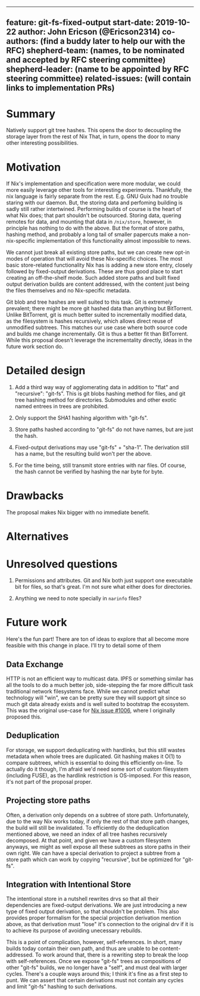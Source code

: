 
---
feature: git-fs-fixed-output
start-date: 2019-10-22
author: John Ericson (@Ericson2314)
co-authors: (find a buddy later to help our with the RFC)
shepherd-team: (names, to be nominated and accepted by RFC steering committee)
shepherd-leader: (name to be appointed by RFC steering committee)
related-issues: (will contain links to implementation PRs)
---

# Summary
[summary]: #summary

Natively support git tree hashes.
This opens the door to decoupling the storage layer from the rest of Nix
That, in turn, opens the door to many other interesting possibilities.

# Motivation
[motivation]: #motivation

If Nix's implementation and specification were more modular, we could more easily leverage other tools for interesting experiments.
Thankfully, the nix language is fairly separate from the rest. E.g. GNU Guix had no trouble staring with our daemon.
But, the storing data and perfoming building is sadly still rather intertwined.
Performing builds of course is the heart of what Nix does; that part shouldn't be outsourced.
Storing data, quering remotes for data, and mounting that data in `/nix/store`, however, in principle has nothing to do with the above.
But the format of store paths, hashing method, and probably a long tail of smaller papercuts make a non-nix-specific implementation of this functionality almost impossible to news.

We cannot just break all existing store paths, but we can create new opt-in modes of operation that will avoid these Nix-specific choices.
The most basic store-related functionality Nix has is adding a new store entry, closely followed by fixed-output derivations.
These are thus good place to start creating an off-the-shelf mode.
Such added store paths and built fixed output derivation builds are content addressed, with the content just being the files themselves and no Nix-specific metadata.

Git blob and tree hashes are well suited to this task.
Git is extremely prevalent; there might be more git hashed data than anything but BitTorrent.
Unlike BitTorrent, git is much better suited to incrementally modified data, as the filesystem is hashes recursively, which allows direct reuse of unmodified subtrees.
This matches our use case where both source code and builds me change incrementally.
Git is thus a better fit than BitTorrent.
While this proposal doesn't leverage the incrementality directly, ideas in the future work section do.

# Detailed design
[design]: #detailed-design

1. Add a third way way of agglomerating data in addition to "flat" and "recursive": "git-fs".
   This is git blobs hashing method for files, and git tree hashing method for directories.
   Submodules and other exotic named entrees in trees are prohibited.

2. Only support the SHA1 hashing algorithm with "git-fs".

3. Store paths hashed according to "git-fs" do not have names, but are just the hash.

4. Fixed-output derivations may use "git-fs" + "sha-1".
   The derivation still has a name, but the resulting build won't per the above.

5. For the time being, still transmit store entries with nar files.
   Of course, the hash cannot be verified by hashing the nar byte for byte.

# Drawbacks
[drawbacks]: #drawbacks

The proposal makes Nix bigger with no immediate benefit.

# Alternatives
[alternatives]: #alternatives

# Unresolved questions
[unresolved]: #unresolved-questions

1. Permissions and attributes.
   Git and Nix both just support one executable bit for files, so that's great.
   I'm not sure what either does for directories.

2. Anything we need to note specially in `narinfo` files?

# Future work
[future]: #future-work

Here's the fun part!
There are ton of ideas to explore that all become more feasible with this change in place.
I'll try to detail some of them

## Data Exchange

HTTP is not an efficient way to multicast data.
IPFS or something similar has all the tools to do a much better job, side-stepping the far more difficult task traditional network filesystems face.
While we cannot predict what technology will "win", we can be pretty sure they will support git since so much git data already exists and is well suited to bootstrap the ecosystem.
This was the original use-case for [Nix issue #1006], where I originally proposed this.

## Deduplication

For storage, we support deduplicating with hardlinks, but this still wastes metadata when whole trees are duplicated.
Git hashing makes it O(1) to compare subtrees, which is essential to doing this efficiently on-line.
To actually do it though, I'm afraid we'd need some sort of custom filesystem (including FUSE), as the hardlink restriction is OS-imposed.
For this reason, it's not part of the proposal proper.

## Projecting store paths

Often, a derivation only depends on a subtree of store path.
Unfortunately, due to the way Nix works today, if only the rest of that store path changes, the build will still be invalidated.
To efficiently do the deduplication mentioned above, we need an index of all tree hashes recursively decomposed.
At that point, and given we have a custom filesystem anyways, we might as well expose all these subtrees as store paths in their own right.
We can have a special derivation to project a subtree from a store path which can work by copying "recursive", but be optimized for "git-fs".

## Integration with Intentional Store

The intentional store in a nutshell rewrites drvs so that all their dependencies are fixed-output derivations.
We are just introducing a new type of fixed output derivation, so that shouldn't be problem.
This also provides proper formalism for the special projection derivation mention above, as that derivation must "lose" it's connection to the original drv if it is to achieve its purpose of avoiding unecessary rebuilds.

This is a point of complication, however, self-references.
In short, many builds today contain their own path, and thus are unable to be content-addressed.
To work around that, there is a rewriting step to break the loop with self-references.
Once we expose "git-fs" trees as compositions of other "git-fs" builds, we no longer have a "self", and must deal with larger cycles.
There's a couple ways around this; I think it's fine as a first step to punt.
We can assert that certain derivations must not contain any cycles and limit "git-fs" hashing to such derivations.

[Nix issue #1006]: https://github.com/NixOS/nix/issues/1006